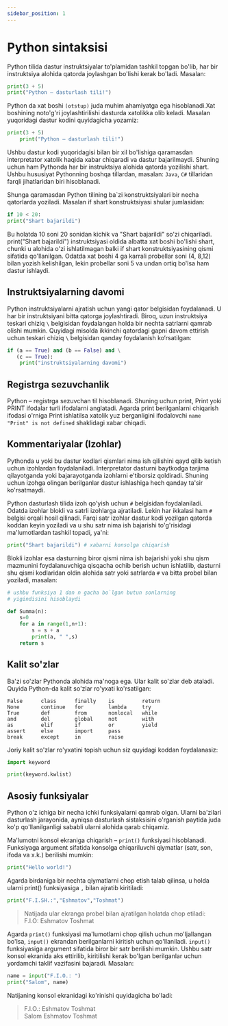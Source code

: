 ```yaml
---
sidebar_position: 1
---
```


# Python sintaksisi
Python tilida dastur instruktsiyalar to'plamidan tashkil topgan bo'lib, har bir
instruktsiya alohida qatorda joylashgan bo'lishi kerak bo'ladi. Masalan:

```python
print(3 + 5)
print("Python – dasturlash tili!")
```

Python da xat boshi ```(otstup)``` juda muhim ahamiyatga ega hisoblanadi.Xat
boshining noto'g'ri joylashtirilishi dasturda xatolikka olib keladi. Masalan
yuqoridagi dastur kodini quyidagicha yozamiz:

```python
print(3 + 5)
    print("Python – dasturlash tili!")
```

Ushbu dastur kodi yuqoridagisi bilan bir xil bo'lishiga qaramasdan
interpretator xatolik haqida xabar chiqaradi va dastur bajarilmaydi. Shuning uchun
ham Pythonda har bir instruktsiya alohida qatorda yozilishi shart. Ushbu hususiyat
Pythonning boshqa tillardan, masalan: `Java`, `C#` tillaridan farqli jihatlaridan biri
hisoblanadi.

Shunga qaramasdan Python tilining ba`zi konstruktsiyalari bir necha
qatorlarda yoziladi. Masalan if shart konstruktsiyasi shular jumlasidan:

```python
if 10 < 20:
print("Shart bajarildi")
```

Bu holatda 10 soni 20 sonidan kichik va "Shart bajarildi" so'zi chiqariladi.
print("Shart bajarildi") instruktsiyasi oldida albatta xat boshi bo'lishi shart, chunki
u alohida o'zi ishlatilmagan balki if shart konstruktsiyasining qismi sifatida
qo'llanilgan. Odatda xat boshi 4 ga karrali probellar soni (4, 8,12) bilan yozish
kelishilgan, lekin probellar soni 5 va undan ortiq bo'lsa ham dastur ishlaydi.

## Instruktsiyalarning davomi

Python instruktsiyalarni ajratish uchun yangi qator belgisidan foydalanadi. U har bir instruktsiyani bitta qatorga joylashtiradi.
Biroq, uzun instruktsiya teskari chiziq ```\``` belgisidan foydalangan holda bir nechta satrlarni qamrab olishi mumkin.
Quyidagi misolda ikkinchi qatordagi gapni davom ettirish uchun teskari chiziq ```\``` belgisidan qanday foydalanish ko‘rsatilgan:

```python
if (a == True) and (b == False) and \
   (c == True):
    print("instruktsiyalarning davomi")
```

## Registrga sezuvchanlik
Python – registrga sezuvchan til hisoblanadi.
Shuning uchun print, Print yoki PRINT ifodalar turli ifodalarni anglatadi. Agarda
print berilganlarni chiqarish ifodasi o'rniga Print ishlatilsa xatolik yuz berganligini
ifodalovchi ```name "Print" is not defined``` shaklidagi xabar chiqadi.

## Kommentariyalar (Izohlar)
Pythonda u yoki bu dastur kodlari qismlari
nima ish qilishini qayd qilib ketish uchun izohlardan foydalaniladi. Interpretator dasturni 
baytkodga tarjima qilayotganda yoki bajarayotganda izohlarni  e'tiborsiz
qoldiradi. Shuning uchun izohga olingan berilganlar dastur ishlashiga hech qanday ta'sir ko'rsatmaydi.

Python dasturlash tilida izoh qo'yish uchun ```#``` belgisidan foydalaniladi.
Odatda izohlar blokli va satrli izohlarga ajratiladi. Lekin har ikkalasi ham ```#```
belgisi orqali hosil qilinadi. Farqi satr izohlar dastur kodi yozilgan qatorda koddan
keyin yoziladi va u shu satr nima ish bajarishi to'g'risidagi ma'lumotlardan tashkil
topadi, ya'ni:

```python
print("Shart bajarildi") # xabarni konsolga chiqarish
```

Blokli izohlar esa dasturning biror qismi nima ish bajarishi yoki shu qism
mazmunini foydalanuvchiga qisqacha ochib berish uchun ishlatilib, dasturni shu
qismi kodlaridan oldin alohida satr yoki satrlarda ```#``` va bitta probel bilan yoziladi,
masalan:

```python
# ushbu funksiya 1 dan n gacha bo`lgan butun sonlarning
# yigindisini hisoblaydi

def Summa(n):
    s=0
    for a in range(1,n+1):
        s = s + a
        print(a, " ",s)
    return s
```

## Kalit so'zlar
Ba'zi so'zlar Pythonda alohida ma'noga ega. Ular kalit so'zlar deb ataladi.
Quyida Python-da kalit so'zlar ro'yxati ko'rsatilgan:    
```
False      class      finally    is         return
None       continue   for        lambda     try
True       def        from       nonlocal   while
and        del        global     not        with
as         elif       if         or         yield
assert     else       import     pass
break      except     in         raise
```

Joriy kalit so'zlar ro'yxatini topish uchun siz quyidagi koddan foydalanasiz:

```python
import keyword

print(keyword.kwlist)
```

## Asosiy funksiyalar
Python o'z ichiga bir necha ichki funksiyalarni qamrab
olgan. Ularni ba'zilari dasturlash jarayonida, ayniqsa dasturlash sistaksisini
o'rganish paytida juda ko'p qo'llanilganligi sababli ularni alohida qarab chiqamiz.

Ma'lumotni konsol ekraniga chiqarish – ```print()``` funksiyasi hisoblanadi.
Funksiyaga argument sifatida konsolga chiqariluvchi qiymatlar (satr, son, ifoda va
x.k.) berilishi mumkin:

```python
print("Hello world!")
```

Agarda birdaniga bir nechta qiymatlarni chop etish talab qilinsa, u holda
ularni print() funksiyasiga ```,``` bilan ajratib kiritiladi:

```python
print("F.I.SH.:","Eshmatov","Toshmat")
```

> Natijada ular ekranga probel bilan ajratilgan holatda chop etiladi:  
F.I.O: Eshmatov Toshmat

Agarda ```print()``` funksiyasi ma'lumotlarni chop qilish uchun mo'ljallangan
bo'lsa, ```input()``` ekrandan berilganlarni kiritish uchun qo'llaniladi. ```input()```
funksiyasiga argument sifatida biror bir satr berilishi mumkin. Ushbu satr konsol
ekranida aks ettirilib, kiritilishi kerak bo'lgan berilganlar uchun yordamchi taklif
vazifasini bajaradi. Masalan:

```python
name = input("F.I.O.: ")
print("Salom", name)
```

Natijaning konsol ekranidagi ko'rinishi quyidagicha bo'ladi:
> F.I.O.: Eshmatov Toshmat  
Salom Eshmatov Toshmat

